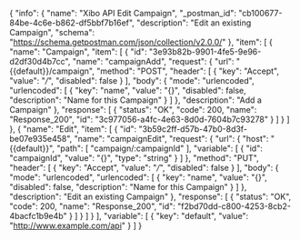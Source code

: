 {
  "info": {
    "name": "Xibo API Edit Campaign",
    "_postman_id": "cb100677-84be-4c6e-b862-df5bbf7b16ef",
    "description": "Edit an existing Campaign",
    "schema": "https://schema.getpostman.com/json/collection/v2.0.0/"
  },
  "item": [
    {
      "name": "Campaign",
      "item": [
        {
          "id": "3e93b82b-9901-4fe5-9e96-d2df30d4b7cc",
          "name": "campaignAdd",
          "request": {
            "url": "{{default}}/campaign",
            "method": "POST",
            "header": [
              {
                "key": "Accept",
                "value": "*/*",
                "disabled": false
              }
            ],
            "body": {
              "mode": "urlencoded",
              "urlencoded": [
                {
                  "key": "name",
                  "value": "{}",
                  "disabled": false,
                  "description": "Name for this Campaign"
                }
              ]
            },
            "description": "Add a Campaign"
          },
          "response": [
            {
              "status": "OK",
              "code": 200,
              "name": "Response_200",
              "id": "3c977056-a4fc-4e63-8d0d-7604b7c93278"
            }
          ]
        }
      ]
    },
    {
      "name": "Edit",
      "item": [
        {
          "id": "3b59c2ff-d57b-47b0-8d3f-be07e935e458",
          "name": "campaignEdit",
          "request": {
            "url": {
              "host": "{{default}}",
              "path": [
                "campaign/:campaignId"
              ],
              "variable": [
                {
                  "id": "campaignId",
                  "value": "{}",
                  "type": "string"
                }
              ]
            },
            "method": "PUT",
            "header": [
              {
                "key": "Accept",
                "value": "*/*",
                "disabled": false
              }
            ],
            "body": {
              "mode": "urlencoded",
              "urlencoded": [
                {
                  "key": "name",
                  "value": "{}",
                  "disabled": false,
                  "description": "Name for this Campaign"
                }
              ]
            },
            "description": "Edit an existing Campaign"
          },
          "response": [
            {
              "status": "OK",
              "code": 200,
              "name": "Response_200",
              "id": "f2bd70dd-c800-4253-8cb2-4bacfc1b9e4b"
            }
          ]
        }
      ]
    }
  ],
  "variable": [
    {
      "key": "default",
      "value": "http://www.example.com/api"
    }
  ]
}